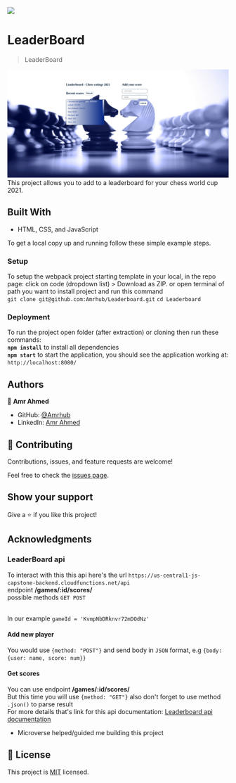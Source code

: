 ![](https://img.shields.io/badge/Microverse-blueviolet)

# LeaderBoard

> LeaderBoard

![screenshot](./app_screenshot.png)
This project allows you to add to a leaderboard for your chess world cup 2021.

## Built With

- HTML, CSS, and JavaScript

To get a local copy up and running follow these simple example steps.

### Setup

To setup the webpack project starting template in your local, in the repo page:
click on code (dropdown list) > Download as ZIP.
or open terminal of path you want to install project and run this command <br>
`git clone git@github.com:Amrhub/Leaderboard.git`
`cd Leaderboard`

### Deployment

To run the project open folder (after extraction) or cloning then run these commands: <br>
**`npm install`** to install all dependencies <br>
**`npm start`** to start the application, you should see the application working at: `http://localhost:8080/`

## Authors

👤 **Amr Ahmed**

- GitHub: [@Amrhub](https://github.com/Amrhub/)
- LinkedIn: [Amr Ahmed](https://www.linkedin.com/in/amr-ahmed-655420191/)

## 🤝 Contributing

Contributions, issues, and feature requests are welcome!

Feel free to check the [issues page](../../issues/).

## Show your support

Give a ⭐️ if you like this project!

## Acknowledgments

### LeaderBoard api 

To interact with this this api here's the url `https://us-central1-js-capstone-backend.cloudfunctions.net/api` <br>
endpoint  **/games/:id/scores/** <br>
possible methods `GET POST`

<br> In our example `gameId = 'KvmpNbDRknvr72mDOdNz'`

#### Add new player 
You would use `{method: "POST"}` and send body in `JSON` format, e.g `{body: {user: name, score: num}}`

#### Get scores 
You can use endpoint **/games/:id/scores/** <br> 
But this time you will use `{method: "GET"}` also don't forget to use method `.json()` to parse result
<br>
For more details that's link for this api documentation: 
[Leaderboard api documentation](https://www.notion.so/Leaderboard-API-service-24c0c3c116974ac49488d4eb0267ade3) 
- Microverse helped/guided me building this project

## 📝 License

This project is [MIT](./MIT.md) licensed.
